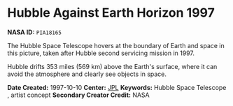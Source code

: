 # Hubble Against Earth Horizon 1997

**NASA ID:** `PIA18165`

The Hubble Space Telescope hovers at the boundary of Earth and space in this picture,
taken after Hubble second servicing mission in 1997.

Hubble drifts 353 miles (569 km) above the Earth's surface,
where it can avoid the atmosphere and clearly see objects in space.

**Date Created:** 1997-10-10
**Center:** [JPL](https://www.jpl.nasa.gov/)
**Keywords:** Hubble Space Telescope , artist concept
**Secondary Creator Credit:** NASA
